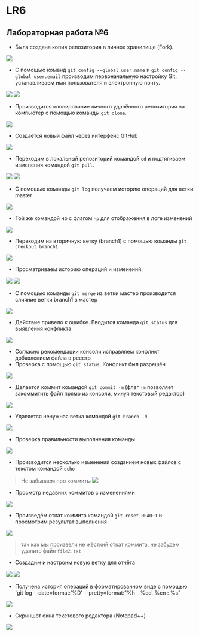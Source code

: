 # LR6
## Лабораторная работа №6
- Была создана копия репозитория в личное хранилище (Fork).

![](https://github.com/regina7856/LR6/blob/report/screens/1.jpg)

- С помощью команд `git config --global user.name` и `git config --global user.email` производим первоначальную настройку Git: устанавливаем имя пользователя и электронную почту.

![](https://github.com/regina7856/LR6/blob/report/screens/2.jpg)
![](https://github.com/regina7856/LR6/blob/report/screens/3.jpg)

- Производится клонирование личного удалённого репозитория на компьютер с помощью команды `git clone`.

![](https://github.com/regina7856/LR6/blob/report/screens/4.jpg)

- Создаётся новый файл через интерфейс GitHub

![](https://github.com/regina7856/LR6/blob/report/screens/5.jpg)

- Переходим в локальный репозиторий командой `cd` и подтягиваем изменения командой `git pull`.

![](https://github.com/regina7856/LR6/blob/report/screens/6.jpg)
![](https://github.com/regina7856/LR6/blob/report/screens/7.jpg)

- С помощью команды `git log` получаем историю операций для ветки master

![](https://github.com/regina7856/LR6/blob/report/screens/8.jpg)

- Той же командой но с флагом `-p` для отображения в логе изменений

![](https://github.com/regina7856/LR6/blob/report/screens/9.jpg)

- Переходим на вторичную ветку (branch1) с помощью команды `git checkout branch1`

![](https://github.com/regina7856/LR6/blob/report/screens/10.jpg)

- Просматриваем историю операций и изменений.

![](https://github.com/regina7856/LR6/blob/report/screens/11.jpg)
![](https://github.com/regina7856/LR6/blob/report/screens/12.jpg)

- С помощью команды `git merge` из ветки мастер производится слияние ветки branch1 в мастер

![](https://github.com/regina7856/LR6/blob/report/screens/13.jpg)

- Действие привело к ошибке. Вводится команда `git status` для выявления конфликта

![](https://github.com/regina7856/LR6/blob/report/screens/14.jpg)

- Согласно рекомендации консоли исправляем конфликт добавлением файла в реестр
- Проверка с помощью `git status`. Конфликт был разрешён

![](https://github.com/regina7856/LR6/blob/report/screens/15.jpg)

- Делается коммит командой `git commit -m` (флаг `-m` позволяет закоммитить файл прямо из консоли, минуя текстовый редактор)

![](https://github.com/regina7856/LR6/blob/report/screens/16.jpg)

- Удаляется ненужная ветка командой `git branch -d`

![](https://github.com/regina7856/LR6/blob/report/screens/17.jpg)

- Проверка правильности выполнения команды

![](https://github.com/regina7856/LR6/blob/report/screens/18.jpg)

- Производится несколько изменений созданием новых файлов с текстом командой `echo`
> Не забываем про коммиты
![](https://github.com/regina7856/LR6/blob/report/screens/19.jpg)

- Просмотр недавних коммитов с изменениями

![](https://github.com/regina7856/LR6/blob/report/screens/20.jpg)

- Произведём откат коммита командой `git reset HEAD~1` и просмотрим результат выполнения

![](https://github.com/regina7856/LR6/blob/report/screens/21.jpg)

> так как мы произвели не жёсткий откат коммита, не забудем удалить файл `file2.txt`

- Создадим и настроим новую ветку для отчёта

![](https://github.com/regina7856/LR6/blob/report/screens/22.jpg)
![](https://github.com/regina7856/LR6/blob/report/screens/23.jpg)

- Получена история операций в форматированном виде с помощью `git log --date=format:'%D' --pretty=format:"%h - %cd, %cn : %s"

![](https://github.com/regina7856/LR6/blob/report/screens/24.jpg)

- Скриншот окна текстового редактора (Notepad++)

![](https://github.com/regina7856/LR6/blob/report/screens/25.jpg)

